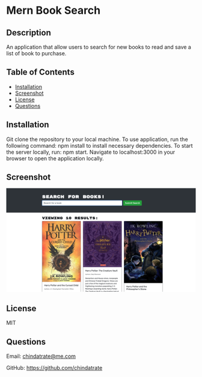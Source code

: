 # Mern Book Search
    
## Description
An application that allow users to search for new books to read and save a list of book to purchase.

## Table of Contents
* [Installation](#installation)
* [Screenshot](#screenshot)
* [License](#license)
* [Questions](#questions)

## Installation
Git clone the repository to your local machine. To use application, run the following command: npm install to install necessary dependencies. To start the server locally, run: npm start. Navigate to localhost:3000 in your browser to open the application locally.

## Screenshot
![Alt text](images/harrypotter.png)

## License
MIT

## Questions
Email: chindatrate@me.com

GitHub: https://github.com/chindatrate